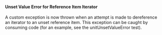 #### Unset Value Error for Reference Item Iterator
A custom exception is now thrown when an attempt is made to
dereference an iterator to an unset reference item. This exception can
be caught by consuming code (for an example, see the
unitUnsetValueError test).
